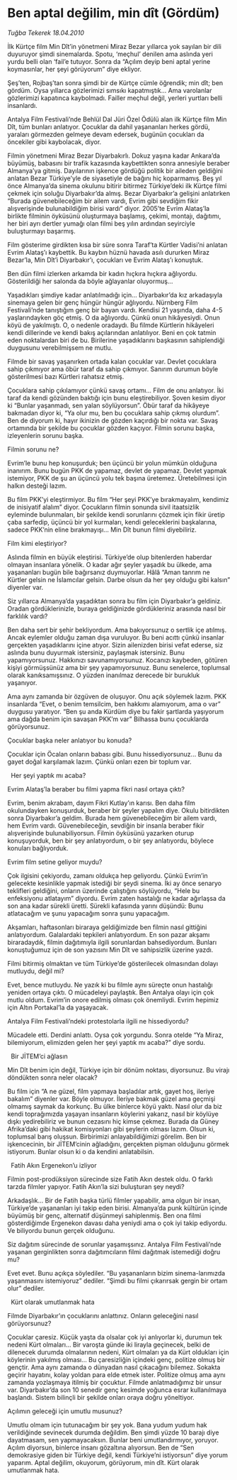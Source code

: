 # Ben aptal değilim, min dît (Gördüm)

*Tuğba Tekerek 18.04.2010*

<div class="yazi"><p>İlk Kürtçe film Min Dît’in yönetmeni Miraz Bezar yıllarca yok sayılan bir dili duyuruyor şimdi sinemalarda. Spotu, ‘meçhul’ denilen ama aslında yeri yurdu belli olan ‘fail’e tutuyor. Sonra da “Açılım deyip beni aptal yerine koymasınlar, her şeyi görüyorum” diye ekliyor.</p>
<p>Şeş’ten, Rojbaş’tan sonra şimdi bir de Kürtçe cümle öğrendik; min dît; ben gördüm. Oysa yıllarca gözlerimizi sımsıkı kapatmıştık... Ama varolanlar gözlerimizi kapatınca kaybolmadı. Failler meçhul değil, yerleri yurtları belli insanlardı. </p>
<p>Antalya Film Festivali’nde Behlül Dal Jüri Özel Ödülü alan ilk Kürtçe film Min Dît, tüm bunları anlatıyor. Çocuklar da dahil yaşananları herkes gördü, yaraları görmezden gelmeye devam edersek, bugünün çocukları da öncekiler gibi kaybolacak, diyor. </p>
<p>Filmin yönetmeni Miraz Bezar Diyarbakırlı. Dokuz yaşına kadar Ankara’da büyümüş, babasını bir trafik kazasında kaybettikten sonra annesiyle beraber Almanya’ya gitmiş. Dayılarının işkence gördüğü politik bir aileden geldiğini anlatan Bezar Türkiye’yle de siyasetiyle de bağını hiç koparmamış. Beş yıl önce Almanya’da sinema okulunu bitirir bitirmez Türkiye’deki ilk Kürtçe filmi çekmek için soluğu Diyarbakır’da almış. Bezar Diyarbakır’a gelişini anlatırken “Burada güvenebileceğim bir ailem vardı, Evrim gibi sevdiğim fikir alışverişinde bulunabildiğim birisi vardı” diyor. 2005’te Evrim Alataş’la birlikte filminin öyküsünü oluşturmaya başlamış, çekimi, montajı, dağıtımı, her biri ayrı dertler yumağı olan filmi beş yılın ardından seyirciyle buluşturmayı başarmış. </p>
<p>Film gösterime girdikten kısa bir süre sonra Taraf’ta Kürtler Vadisi’ni anlatan Evrim Alataş’ı kaybettik. Bu kaybın hüznü havada asılı dururken Miraz Bezar’la, Min Dît’i Diyarbakır’ı, çocukları ve Evrim Alataş’ı konuştuk. </p>
<p>Ben dün filmi izlerken arkamda bir kadın hıçkıra hıçkıra ağlıyordu. Gösterildiği her salonda da böyle ağlayanlar oluyormuş...</p>
<p>Yaşadıkları şimdiye kadar anlatılmadığı için... Diyarbakır’da kız arkadaşıyla sinemaya gelen bir genç hüngür hüngür ağlıyordu. Nürnberg Film Festivali’nde tanıştığım genç bir bayan vardı. Kendisi 21 yaşında, daha 4-5 yaşlarındayken göç etmiş. O da ağlıyordu. Çünkü onun hikâyesiydi. Onun köyü de yakılmıştı. O, o nedenle oradaydı. Bu filmde Kürtlerin hikâyeleri kendi dillerinde ve kendi bakış açılarından anlatılıyor. Beni en çok tatmin eden noktalardan biri de bu. Birilerine yaşadıklarını başkasının sahiplendiği duygusunu verebilmişsem ne mutlu. </p>
<p>Filmde bir savaş yaşanırken ortada kalan çocuklar var. Devlet çocuklara sahip çıkmıyor ama öbür taraf da sahip çıkmıyor. Sanırım durumun böyle gösterilmesi bazı Kürtleri rahatsız etmiş.</p>
<p>Çocuklara sahip çıkılamıyor çünkü savaş ortamı... Film de onu anlatıyor. İki taraf da kendi gözünden baktığı için bunu eleştirebiliyor. Şoven kesim diyor ki “Bunlar yaşanmadı, sen yalan söylüyorsun”. Öbür taraf da hikâyeye bakmadan diyor ki, “Ya olur mu, ben bu çocuklara sahip çıkmış olurdum”. Ben de diyorum ki, hayır ikinizin de gözden kaçırdığı bir nokta var. Savaş ortamında bir şekilde bu çocuklar gözden kaçıyor. Filmin sorunu başka, izleyenlerin sorunu başka.</p>
<p>Filmin sorunu ne?</p>
<p>Evrim’le bunu hep konuşurduk; ben üçüncü bir yolun mümkün olduğuna inanırım. Bunu bugün PKK de yapamaz, devlet de yapamaz. Devlet yapmak istemiyor, PKK de şu an üçüncü yolu tek başına üretemez. Üretebilmesi için halkın desteği lazım. </p>
<p>Bu film PKK’yi eleştirmiyor. Bu film “Her şeyi PKK’ye bırakmayalım, kendimiz de inisiyatif alalım” diyor. Çocukların filmin sonunda sivil itaatsizlik eyleminde bulunmaları, bir şekilde kendi sorunlarını çözmek için fikir üretip çaba sarfedip, üçüncü bir yol kurmaları, kendi geleceklerini başkalarına, sadece PKK’nin eline bırakmayışı... Min Dît bunun filmi diyebiliriz. </p>
<p>Film kimi eleştiriyor?</p>
<p>Aslında filmin en büyük eleştirisi. Türkiye’de olup bitenlerden haberdar olmayan insanlara yönelik. O kadar ağır şeyler yaşadık bu ülkede, ama yaşananları bugün bile bağırsanız duymuyorlar. Hâlâ “Aman tanrım ne Kürtler gelsin ne İslamcılar gelsin. Darbe olsun da her şey olduğu gibi kalsın” diyenler var. </p>
<p>Siz yıllarca Almanya’da yaşadıktan sonra bu film için Diyarbakır’a geldiniz. Oradan gördüklerinizle, buraya geldiğinizde gördükleriniz arasında nasıl bir farklılık vardı?</p>
<p>Ben daha sert bir şehir bekliyordum. Ama bakıyorsunuz o sertlik içe atılmış. Ancak eylemler olduğu zaman dışa vuruluyor. Bu beni acıttı çünkü insanlar gerçekten yaşadıklarını içine atıyor. Sizin ailenizden birisi vefat ederse, siz aslında bunu duyurmak istersiniz, paylaşmak istersiniz. Bunu yapamıyorsunuz. Hakkınızı savunamıyorsunuz. Kocanızı kaybeden, götüren kişiyi görmüşsünüz ama bir şey yapamıyorsunuz. Bunu senelerce, toplumsal olarak kanıksamışsınız. O yüzden inanılmaz derecede bir burukluk yaşanıyor. </p>
<p>Ama aynı zamanda bir özgüven de oluşuyor. Onu açık söylemek lazım. PKK insanlarda “Evet, o benim temsilcim, ben hakkımı alamıyorum, ama o var” duygusu yaratıyor. “Ben şu anda Kürdüm diye bu fakir şartlarda yaşıyorum ama dağda benim için savaşan PKK’m var” Bilhassa bunu çocuklarda görüyorsunuz.</p>
<p>Çocuklar başka neler anlatıyor bu konuda?</p>
<p>Çocuklar için Öcalan onların babası gibi. Bunu hissediyorsunuz... Bunu da gayet doğal karşılamak lazım. Çünkü onları ezen bir toplum var.</p>
 
Her şeyi yaptık mı acaba? 
<p>Evrim Alataş’la beraber bu filmi yapma fikri nasıl ortaya çıktı? </p>
<p>Evrim, benim akrabam, dayım Fikri Kutlay’ın karısı. Ben daha film okulundayken konuşurduk, beraber bir şeyler yapalım diye. Okulu bitirdikten sonra Diyarbakır’a geldim. Burada hem güvenebileceğim bir ailem vardı, hem Evrim vardı. Güvenebileceğin, sevdiğin bir insanla beraber fikir alışverişinde bulunabiliyorsun. Filmin öyküsünü yazarken oturup konuşuyorduk, ben bir şey anlatıyordum, o bir şey anlatıyordu, böylece konuları bağlıyorduk.</p>
<p>Evrim film setine geliyor muydu?</p>
<p>Çok ilgisini çekiyordu, zamanı oldukça hep geliyordu. Çünkü Evrim’in gelecekte kesinlikle yapmak istediği bir şeydi sinema. İki ay önce senaryo teklifleri geldiğini, onların üzerinde çalıştığını söylüyordu, “Hele bu enfeksiyonu atlatayım” diyordu. Evrim zaten hastalığı ne kadar ağırlaşsa da son ana kadar sürekli üretti. Sürekli kafasında yarını düşündü: Bunu atlatacağım ve şunu yapacağım sonra şunu yapacağım.</p>
<p>Akşamları, haftasonları biraraya geldiğimizde ben filmin nasıl gittiğini anlatıyordum. Galalardaki tepkileri anlatıyordum. En son pazar akşamı biraradaydık, filmin dağıtımıyla ilgili sorunlardan bahsediyordum. Bunları konuştuğumuz için de son yazısını Min Dît ve sahipsizlik üzerine yazdı. </p>
<p>Filmi bitirmiş olmaktan ve tüm Türkiye’de gösterilecek olmasından dolayı mutluydu, değil mi?</p>
<p>Evet, bence mutluydu. Ne yazık ki bu filmle aynı süreçte onun hastalığı yeniden ortaya çıktı. O mücadeleyi paylaştık. Ben Antalya olayı için çok mutlu oldum. Evrim’in onore edilmiş olması çok önemliydi. Evrim hepimiz için Altın Portakal’la da yaşayacak. </p>
<p>Antalya Film Festivali’ndeki protestolarla ilgili ne hissediyordu?</p>
<p>Mücadele etti. Derdini anlattı. Oysa çok yorgundu. Sonra otelde “Ya Miraz, bilemiyorum, elimizden gelen her şeyi yaptık mı acaba?” diye sordu.</p>
 
Bir JİTEM’ci ağlasın 
<p>Min Dît benim için değil, Türkiye için bir dönüm noktası, diyorsunuz. Bu virajı döndükten sonra neler olacak?</p>
<p>Bu film için “A ne güzel, film yapmaya başladılar artık, gayet hoş, ileriye bakalım” diyenler var. Böyle olmuyor. İleriye bakmak güzel ama geçmişi olmamış saymak da korkunç. Bu ülke binlerce köyü yaktı. Nasıl olur da biz kendi toprağımızda yaşayan insanların köylerini yakarız, nasıl bir köylüye dışkı yedirebiliriz ve bunun cezasını hiç kimse çekmez. Burada da Güney Afrika’daki gibi hakikat komisyonları gibi şeylerin olması lazım. Olsun ki, toplumsal barış oluşsun. Birbirimizi anlayabildiğimizi görelim. Ben bir işkencecinin, bir JİTEM’cinin ağladığını, gerçekten pişman olduğunu görmek istiyorum. Bunlar olsun ki o da kendini anlatabilsin.</p>
 
Fatih Akın Ergenekon’u izliyor 
<p>Filmin post-prodüksiyon sürecinde size Fatih Akın destek oldu. O farklı tarzda filmler yapıyor. Fatih Akın’la sizi buluşturan şey neydi?</p>
<p>Arkadaşlık... Bir de Fatih başka türlü filmler yapabilir, ama olgun bir insan, Türkiye’de yaşananları iyi takip eden birisi. Almanya’da punk kültürün içinde büyümüş bir genç, alternatif düşünmeyi sahiplenmiş. Ben ona filmi gösterdiğimde Ergenekon davası daha yeniydi ama o çok iyi takip ediyordu. Ve biliyordu bunun gerçek olduğunu. </p>
<p>Siz dağıtım sürecinde de sorunlar yaşamışsınız. Antalya Film Festivali’nde yaşanan gerginlikten sonra dağıtımcıların filmi dağıtmak istemediği doğru mu?</p>
<p>Evet evet. Bunu açıkça söylediler. “Bu yaşananların bizim sinema-larımızda yaşanmasını istemiyoruz” dediler. “Şimdi bu filmi çıkarırsak gergin bir ortam olur” dediler. </p>
 
Kürt olarak umutlanmak hata 
<p>Filmde Diyarbakır’ın çocuklarını anlattınız. Onların geleceğini nasıl görüyorsunuz? </p>
<p>Çocuklar çaresiz. Küçük yaşta da olsalar çok iyi anlıyorlar ki, durumun tek nedeni Kürt olmaları... Bir varoşta günde iki lirayla geçinecek, belki de dilenecek durumda olmalarının nedeni, Kürt olmaları ya da Kürt oldukları için köylerinin yakılmış olması... Bu çaresizliğin içindeki genç, politize olmuş bir gençtir. Ama aynı zamanda o dünyadan nasıl çıkacağını bilemez. Sokakta geçirir hayatını, kolay yoldan para elde etmek ister. Politize olmuş ama aynı zamanda yozlaşmaya itilmiş bir çocuktur. Filmde anlatmadığımız bir unsur var. Diyarbakır’da son 10 senedir genç kesimde yoğunca esrar kullanılmaya başlandı. Sistem bilinçli bir şekilde onları oraya doğru yöneltiyor. </p>
<p>Açılımın geleceği için umutlu musunuz?</p>
<p>Umutlu olmam için tutunacağım bir şey yok. Bana yudum yudum hak verildiğinde sevinecek durumda değildim. Ben şimdi yüzde 10 barajı diye dayatmasam, sen yapmayacaksın. Bunlar beni umutlandırmıyor, yoruyor. Açılım diyorsun, binlerce insanı gözaltına alıyorsun. Ben de “Sen demokrasiye giden bir Türkiye değil, kendi Türkiye’ni istiyorsun” diye yorum yaparım. Aptal değilim, okuyorum, görüyorum, min dît. Kürt olarak umutlanmak hata. </p></div>

